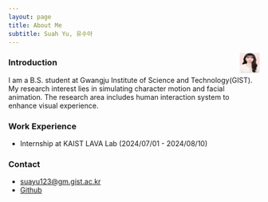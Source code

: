 ```yaml
---
layout: page
title: About Me
subtitle: Suah Yu, 유수아
---
```

<img src="/assets/img/me.jpg" align="right" height="40px" width="40px">

### Introduction

I am a B.S. student at Gwangju Institute of Science and Technology(GIST). 
My research interest lies in simulating character motion and facial animation. The research area includes human interaction system to enhance visual experience.

### Work Experience

- Internship at KAIST LAVA Lab (2024/07/01 - 2024/08/10)

### Contact

- suayu123@gm.gist.ac.kr
- [Github](https://github.com/yusuah/yusuah.github.io)



